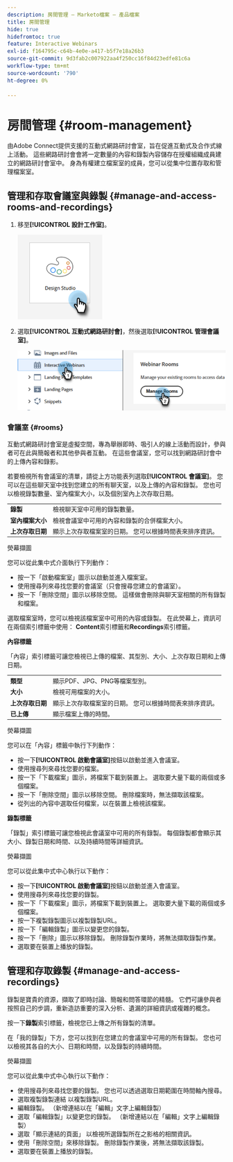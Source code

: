 ```yaml
---
description: 房間管理 — Marketo檔案 — 產品檔案
title: 房間管理
hide: true
hidefromtoc: true
feature: Interactive Webinars
exl-id: f164795c-c64b-4e0e-a417-b5f7e18a26b3
source-git-commit: 9d3fab2c007922aa4f250cc16f84d23edfe81c6a
workflow-type: tm+mt
source-wordcount: '790'
ht-degree: 0%

---
```


# 房間管理 {#room-management}

由Adobe Connect提供支援的互動式網路研討會室，旨在促進互動式及合作式線上活動。 這些網路研討會會將一定數量的內容和錄製內容儲存在授權組織成員建立的網路研討會室中。 身為有權建立檔案室的成員，您可以從集中位置存取和管理檔案室。

## 管理和存取會議室與錄製 {#manage-and-access-rooms-and-recordings}

1. 移至&#x200B;**[!UICONTROL 設計工作室]**。

   ![](assets/room-management-1.png)

1. 選取&#x200B;**[!UICONTROL 互動式網路研討會]**，然後選取&#x200B;**[!UICONTROL 管理會議室]**。

   ![](assets/room-management-2.png)

### 會議室 {#rooms}

互動式網路研討會室是虛擬空間，專為舉辦即時、吸引人的線上活動而設計，參與者可在此與簡報者和其他參與者互動。 在這些會議室，您可以找到網路研討會中的上傳內容和錄影。

若要檢視所有會議室的清單，請從上方功能表列選取&#x200B;**[!UICONTROL 會議室]**。 您可以在這些聊天室中找到您建立的所有聊天室，以及上傳的內容和錄製。 您也可以檢視錄製數量、室內檔案大小，以及個別室內上次存取日期。

<table><tbody>
  <tr>
    <td><b>錄製</td>
    <td>檢視聊天室中可用的錄製數量。</td>
  </tr>
  <tr>
    <td><b>室內檔案大小</td>
    <td>檢視會議室中可用的內容和錄製的合併檔案大小。</td>
  </tr>
  <tr>
    <td><b>上次存取日期</td>
    <td>顯示上次存取檔案室的日期。 您可以根據時間表來排序資訊。</td>
  </tr>
</tbody>
</table>

熒幕擷圖

您可以從此集中式介面執行下列動作：

* 按一下「啟動檔案室」圖示以啟動並進入檔案室。
* 使用搜尋列來尋找您要的會議室（只會搜尋您建立的會議室）。
* 按一下「刪除空間」圖示以移除空間。 這樣做會刪除與聊天室相關的所有錄製和檔案。

選取檔案室時，您可以檢視該檔案室中可用的內容或錄製。 在此熒幕上，資訊可在兩個索引標籤中使用： **Content**&#x200B;索引標籤和&#x200B;**Recordings**&#x200B;索引標籤。

**內容標籤**

「內容」索引標籤可讓您檢視已上傳的檔案、其型別、大小、上次存取日期和上傳日期。

<table><tbody>
  <tr>
    <td><b>類型</td>
    <td>顯示PDF、JPG、PNG等檔案型別。</td>
  </tr>
  <tr>
    <td><b>大小</td>
    <td>檢視可用檔案的大小。</td>
  </tr>
  <tr>
    <td><b>上次存取日期</td>
    <td>顯示上次存取檔案室的日期。 您可以根據時間表來排序資訊。</td>
  </tr>
  <tr>
    <td><b>已上傳</td>
    <td>顯示檔案上傳的時間。</td>
  </tr>
</tbody>
</table>

熒幕擷圖

您可以在「內容」標籤中執行下列動作：

* 按一下&#x200B;**[!UICONTROL 啟動會議室]**&#x200B;按鈕以啟動並進入會議室。
* 使用搜尋列來尋找您要的檔案。
* 按一下「下載檔案」圖示，將檔案下載到裝置上。 選取要大量下載的兩個或多個檔案。
* 按一下「刪除空間」圖示以移除空間。 刪除檔案時，無法擷取該檔案。
* 從列出的內容中選取任何檔案，以在裝置上檢視該檔案。

**錄製標籤**

「錄製」索引標籤可讓您檢視此會議室中可用的所有錄製。 每個錄製都會顯示其大小、錄製日期和時間、以及持續時間等詳細資訊。

熒幕擷圖

您可以從此集中式中心執行以下動作：

* 按一下&#x200B;**[!UICONTROL 啟動會議室]**&#x200B;按鈕以啟動並進入會議室。
* 使用搜尋列來尋找您要的錄製。
* 按一下「下載檔案」圖示，將檔案下載到裝置上。 選取要大量下載的兩個或多個檔案。
* 按一下複製錄製圖示以複製錄製URL。
* 按一下「編輯錄製」圖示以變更您的錄製。
* 按一下「刪除」圖示以移除錄製。 刪除錄製作業時，將無法擷取錄製作業。
* 選取要在裝置上播放的錄製。

## 管理和存取錄製 {#manage-and-access-recordings}

錄製是寶貴的資源，擷取了即時討論、簡報和問答環節的精髓。 它們可讓參與者按照自己的步調，重新造訪重要的深入分析、遺漏的詳細資訊或複雜的概念。

按一下&#x200B;**錄製**&#x200B;索引標籤，檢視您已上傳之所有錄製的清單。

在「我的錄製」下方，您可以找到在您建立的會議室中可用的所有錄製。 您也可以檢視其各自的大小、日期和時間，以及錄製的持續時間。

熒幕擷圖

您可以從此集中式中心執行以下動作：

* 使用搜尋列來尋找您要的錄製。 您也可以透過選取日期範圍在時間軸內搜尋。
* 選取複製錄製連結   以複製錄製URL。
* 編輯錄製。 （新增連結以在「編輯」文字上編輯錄製）
* 選取「編輯錄製」以變更您的錄製。 （新增連結以在「編輯」文字上編輯錄製）
* 選取「顯示連結的頁面」   以檢視所選錄製所在之影格的相關資訊。
* 使用「刪除空間」來移除錄製。 刪除錄製作業後，將無法擷取該錄製。
* 選取要在裝置上播放的錄製。
